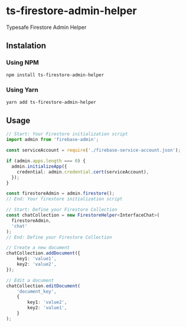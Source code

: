 # ts-firestore-admin-helper

Typesafe Firestore Admin Helper

## Instalation

### Using NPM

```sh
npm install ts-firestore-admin-helper
```

### Using Yarn

```sh
yarn add ts-firestore-admin-helper
```

## Usage

```typescript
// Start: Your Firestore initialization script
import admin from 'firebase-admin';

const serviceAccount = require('./firebase-service-account.json');

if (admin.apps.length === 0) {
  admin.initializeApp({
    credential: admin.credential.cert(serviceAccount),
  });
}

const firestoreAdmin = admin.firestore();
// End: Your firestore initialization script

// Start: Define your Firestore Collection
const chatCollection = new FirestoreHelper<InterfaceChat>(
  firestoreAdmin,
  'chat'
);
// End: Define your Firestore Collection

// Create a new document
chatCollection.addDocument({
    key1: 'value1',
    key2: 'value2',
});

// Edit a document
chatCollection.editDocument(
    'document_key',
    {
        key1: 'value2',
        key2: 'value1',
    }
);
```